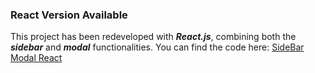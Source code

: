 ### React Version Available

This project has been redeveloped with ***React.js***, combining both the ***sidebar*** and ***modal*** functionalities. You can find the code here: [SideBar Modal React](https://github.com/feramjo-webdev/sidebarModal-react.git) 

